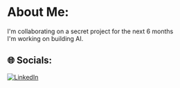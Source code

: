 # About Me:
I'm collaborating on a secret project for the next 6 months <br>
I'm working on building AI.


## 🌐 Socials:
[![LinkedIn](https://img.shields.io/badge/LinkedIn-%230077B5.svg?logo=linkedin&logoColor=white)](https://www.linkedin.com/in/rezaar-osman-6a4369220/) 
